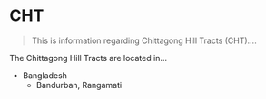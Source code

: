 # CHT

> This is information regarding Chittagong Hill Tracts (CHT)....

The Chittagong Hill Tracts are located in...

- Bangladesh
	- Bandurban, Rangamati	

